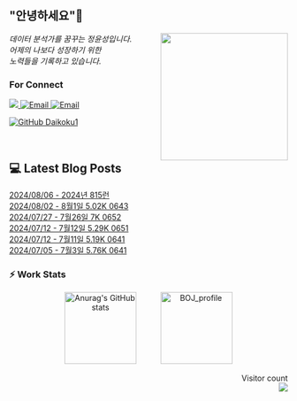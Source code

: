
<h2> "안녕하세요"👋 </h2>
<img align='right' src="https://user-images.githubusercontent.com/50973778/144942576-b2f10b31-e628-43e4-b7da-3cc2144a5b73.gif" width="230">
<p><em> 데이터 분석가를 꿈꾸는 정윤성입니다.</br> 어제의 나보다 성장하기 위한 </br> 노력들을 기록하고 있습니다.</em></p>

### For Connect
<a href="https://blog.naver.com/jjys9047" target="_blank"><img src="https://img.shields.io/badge/-BLOG-brightgreen?style=flat-square&logo=Bloglovin&logoColor=white">
<a href="https://mail.google.com/mail/?view=cm&amp;fs=1&amp;to=jys9047@gmail.com" target="_blank"><img src="https://img.shields.io/badge/-Gmail-c14438?style=flat-square&logo=Gmail&logoColor=white" alt="Email">
<a href="mailto:jjys9047@naver.com" target="_blank"><img src="https://img.shields.io/badge/-Naver-brightgreen?style=flat-square&logo=Naver&logoColor=white" alt="Email">

[![GitHub Daikoku1](https://img.shields.io/github/followers/Daikoku1?label=follow&style=social)](https://github.com/Daikoku1)

</br>

## 💻 Latest Blog Posts
[2024/08/06 - 2024년 815런](https://blog.naver.com/jjys9047/223538927612?fromRss=true&trackingCode=rss) <br>
[2024/08/02 - 8월1일 5.02K 0643](https://blog.naver.com/jjys9047/223534171328?fromRss=true&trackingCode=rss) <br>
[2024/07/27 - 7월26일 7K 0652](https://blog.naver.com/jjys9047/223527349984?fromRss=true&trackingCode=rss) <br>
[2024/07/12 - 7월12일 5.29K 0651](https://blog.naver.com/jjys9047/223510833770?fromRss=true&trackingCode=rss) <br>
[2024/07/12 - 7월11일 5.19K 0641](https://blog.naver.com/jjys9047/223510825751?fromRss=true&trackingCode=rss) <br>
[2024/07/05 - 7월3일 5.76K 0641](https://blog.naver.com/jjys9047/223502916026?fromRss=true&trackingCode=rss) <br>


### ⚡ Work Stats
<p align = 'center'>
  <img src="https://github-readme-stats.vercel.app/api?username=Daikoku1&show_icons=true&theme=midnight-purple" alt="Anurag's GitHub stats" height="130" hspace="20"/>
  <img src="http://mazassumnida.wtf/api/v2/generate_badge?boj=jys9047" alt="BOJ_profile" height="130" hspace="20"/>
</p>

<p align="right"> 
  Visitor count<br>
  <img src="https://profile-counter.glitch.me/Daikoku1/count.svg" />
</p>

